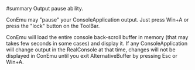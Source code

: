 ﻿#summary Output pause ability.

ConEmu may "pause" your ConsoleApplication output.
Just press Win+A or press the "lock" button on the ToolBar.

ConEmu will load the entire console back-scroll buffer in memory (that may
takes few seconds in some cases) and display it. If any ConsoleApplication
will change output in the RealConsole at that time, changes will not be
displayed in ConEmu until you exit AlternativeBuffer by pressing Esc or
Win+A.